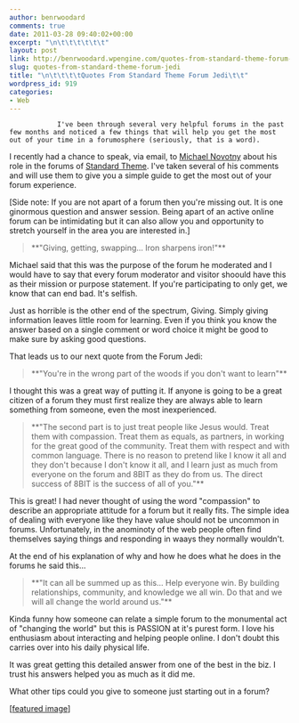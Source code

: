 ```yaml
---
author: benrwoodard
comments: true
date: 2011-03-28 09:40:02+00:00
excerpt: "\n\t\t\t\t\t\t"
layout: post
link: http://benrwoodard.wpengine.com/quotes-from-standard-theme-forum-jedi/
slug: quotes-from-standard-theme-forum-jedi
title: "\n\t\t\t\tQuotes From Standard Theme Forum Jedi\t\t"
wordpress_id: 919
categories:
- Web
---
```



				I've been through several very helpful forums in the past few months and noticed a few things that will help you get the most out of your time in a forumosphere (seriously, that is a word).  

I recently had a chance to speak, via email, to [Michael Novotny](http://twitter.com/manovotny) about his role in the forums of [Standard Theme](https://www.e-junkie.com/ecom/gb.php?ii=606601&c=ib&aff=108079&cl=64302).  I've taken several of his comments and will use them to give you a simple guide to get the most out of your forum experience.

[Side note: If you are not apart of a forum then you're missing out.  It is one ginormous question and answer session.  Being apart of an active online forum can be intimidating but it can also allow you and opportunity to stretch yourself in the area you are interested in.]  
<!-- more -->



<blockquote>**"Giving, getting, swapping... Iron sharpens iron!"**</blockquote>



Michael said that this was the purpose of the forum he moderated and I would have to say that every forum moderator and visitor shoould have this as their mission or purpose statement.  If you're participating to only get, we know that can end bad.  It's selfish.  

Just as horrible is the other end of the spectrum, Giving.  Simply giving information leaves little room for learning.  Even if you think you know the answer based on a single comment or word choice it might be good to make sure by asking good questions. 

That leads us to our next quote from the Forum Jedi:



<blockquote>**"You're in the wrong part of the woods if you don't want to learn"**
</blockquote>



I thought this was a great way of putting it.  If anyone is going to be a great citizen of a forum they must first realize they are always able to learn something from someone, even the most inexperienced.  



<blockquote>**"The second part is to just treat people like Jesus would. Treat them with compassion. Treat them as equals, as partners, in working for the great good of the community. Treat them with respect and with common language. There is no reason to pretend like I know it all and they don't because I don't know it all, and I learn just as much from everyone on the forum and 8BIT as they do from us. The direct success of 8BIT is the success of all of you."**</blockquote>



This is great!  I had never thought of using the word "compassion" to describe an appropriate attitude for a forum but it really fits.  The simple idea of dealing with everyone like they have value should not be uncommon in forums.  Unfortunately, in the anominoty of the web people often find themselves saying things and responding in waays they normally wouldn't.

At the end of his explanation of why and how he does what he does in the forums he said this...



<blockquote>**"It can all be summed up as this... Help everyone win. By building relationships, community, and knowledge we all win. Do that and we will all change the world around us."**
</blockquote>



Kinda funny how someone can relate a simple forum to the monumental act of "changing the world" but this is PASSION at it's purest form.  I love his enthusiasm about interacting and helping people online.  I don't doubt this carries  over into his daily physical life.  

It was great getting this detailed answer from one of the best in the biz.  I trust his answers helped you as much as it did me.

What other tips could you give to someone just starting out in a forum?

[[featured image](http://www.telegraph.co.uk/telegraph/multimedia/archive/00796/yoda460_796746c.jpg)]		
